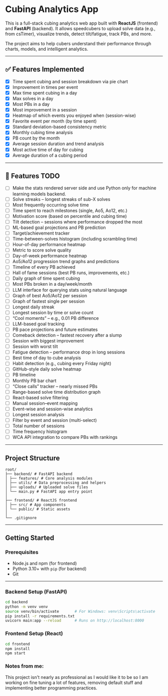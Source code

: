 # Cubing Analytics App

This is a full-stack cubing analytics web app built with **ReactJS** (frontend) and **FastAPI** (backend). It allows speedcubers to upload solve data (e.g., from csTimer), visualize trends, detect tilt/fatigue, track PBs, and more.

The project aims to help cubers understand their performance through charts, models, and intelligent analytics.

---

## ✅ Features Implemented

- [x] Time spent cubing and session breakdown via pie chart
- [x] Improvement in times per event
- [x] Max time spent cubing in a day
- [x] Max solves in a day
- [x] Most PBs in a day
- [x] Most improvement in a session
- [x] Heatmap of which events you enjoyed when (session-wise)
- [x] Favorite event per month (by time spent)
- [x] Standard deviation-based consistency metric
- [x] Monthly cubing time analysis
- [x] PB count by the month
- [x] Average session duration and trend analysis
- [x] Most active time of day for cubing
- [x] Average duration of a cubing period

---

## 🚧 Features TODO

- [ ] Make the stats rendered server side and use Python only for machine learning models backend.
- [ ] Solve streaks – longest streaks of sub-X solves
- [ ] Most frequently occurring solve time
- [ ] Time spent to reach milestones (single, Ao5, Ao12, etc.)
- [ ] Motivation score (based on percentile and cubing time)
- [ ] Tilt detection – sessions where performance dropped the most
- [ ] ML-based goal projections and PB prediction
- [ ] Target/achievement tracker
- [ ] Time-between-solves histogram (including scrambling time)
- [ ] Hour-of-day performance heatmap
- [ ] Metric to score solve quality
- [ ] Day-of-week performance heatmap
- [ ] Ao5/Ao12 progression trend graphs and predictions
- [ ] Timeline of every PB achieved
- [ ] Hall of fame sessions (best PB runs, improvements, etc.)
- [ ] Daily graph of time spent cubing
- [ ] Most PBs broken in a day/week/month
- [ ] LLM interface for querying stats using natural language
- [ ] Graph of best Ao5/Ao12 per session
- [ ] Graph of fastest single per session
- [ ] Longest daily streak
- [ ] Longest session by time or solve count
- [ ] “Cool moments” – e.g., 0.01 PB difference
- [ ] LLM-based goal tracking
- [ ] PB pace projections and future estimates
- [ ] Comeback detection – fastest recovery after a slump
- [ ] Session with biggest improvement
- [ ] Session with worst tilt
- [ ] Fatigue detection – performance drop in long sessions
- [ ] Best time of day to cube analysis
- [ ] Habit detection (e.g., cubing every Friday night)
- [ ] GitHub-style daily solve heatmap
- [ ] PB timeline
- [ ] Monthly PB bar chart
- [ ] “Close calls” tracker – nearly missed PBs
- [ ] Range-based solve time distribution graph
- [ ] React-based solve filtering
- [ ] Manual session–event mapping
- [ ] Event-wise and session-wise analytics
- [ ] Longest session analysis
- [ ] Filter by event and session (multi-select)
- [ ] Total number of sessions
- [ ] Time frequency histogram
- [ ] WCA API integration to compare PBs with rankings

---

## Project Structure

```
root/
├── backend/ # FastAPI backend
│ ├── features/ # Core analysis modules
│ ├── utils/ # Data preprocessing and helpers
│ ├── uploads/ # Uploaded solve files
│ └── main.py # FastAPI app entry point
│
├── frontend/ # ReactJS frontend
│ ├── src/ # App components
│ └── public/ # Static assets
│
└── .gitignore
```

---

## Getting Started

### Prerequisites

- Node.js and npm (for frontend)
- Python 3.10+ with `pip` (for backend)
- Git

---

### Backend Setup (FastAPI)

```bash
cd backend
python -m venv venv
source venv/bin/activate       # For Windows: venv\Scripts\activate
pip install -r requirements.txt
uvicorn main:app --reload      # Runs on http://localhost:8000
```

### Frontend Setup (React)

```bash
cd frontend
npm install
npm start
```

### Notes from me:

This project isn't nearly as professional as I would like it to be so I am working on fine tuning a lot of features, removing default stuff and implementing better programming practices.
